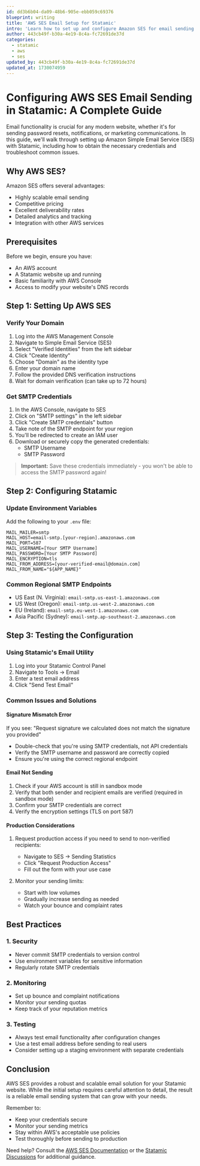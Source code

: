 ```yaml
---
id: dd3b6b04-da09-48b6-905e-ebb059c69376
blueprint: writing
title: 'AWS SES Email Setup for Statamic'
intro: 'Learn how to set up and configure Amazon SES for email sending in Statamic, including obtaining SMTP credentials, troubleshooting common issues, and...'
author: 443cb49f-b30a-4e19-8c4a-fc72691de37d
categories:
  - statamic
  - aws
  - ses
updated_by: 443cb49f-b30a-4e19-8c4a-fc72691de37d
updated_at: 1730074959
---
```

# Configuring AWS SES Email Sending in Statamic: A Complete Guide

Email functionality is crucial for any modern website, whether it's for sending password resets, notifications, or marketing communications. In this guide, we'll walk through setting up Amazon Simple Email Service (SES) with Statamic, including how to obtain the necessary credentials and troubleshoot common issues.

## Why AWS SES?

Amazon SES offers several advantages:
- Highly scalable email sending
- Competitive pricing
- Excellent deliverability rates
- Detailed analytics and tracking
- Integration with other AWS services

## Prerequisites

Before we begin, ensure you have:
- An AWS account
- A Statamic website up and running
- Basic familiarity with AWS Console
- Access to modify your website's DNS records

## Step 1: Setting Up AWS SES

### Verify Your Domain
1. Log into the AWS Management Console
2. Navigate to Simple Email Service (SES)
3. Select "Verified Identities" from the left sidebar
4. Click "Create Identity"
5. Choose "Domain" as the identity type
6. Enter your domain name
7. Follow the provided DNS verification instructions
8. Wait for domain verification (can take up to 72 hours)

### Get SMTP Credentials
1. In the AWS Console, navigate to SES
2. Click on "SMTP settings" in the left sidebar
3. Click "Create SMTP credentials" button
4. Take note of the SMTP endpoint for your region
5. You'll be redirected to create an IAM user
6. Download or securely copy the generated credentials:
   - SMTP Username
   - SMTP Password
   
> **Important:** Save these credentials immediately - you won't be able to access the SMTP password again!

## Step 2: Configuring Statamic

### Update Environment Variables
Add the following to your `.env` file:

```
MAIL_MAILER=smtp
MAIL_HOST=email-smtp.[your-region].amazonaws.com
MAIL_PORT=587
MAIL_USERNAME=[Your SMTP Username]
MAIL_PASSWORD=[Your SMTP Password]
MAIL_ENCRYPTION=tls
MAIL_FROM_ADDRESS=[your-verified-email@domain.com]
MAIL_FROM_NAME="${APP_NAME}"
```

### Common Regional SMTP Endpoints
- US East (N. Virginia): `email-smtp.us-east-1.amazonaws.com`
- US West (Oregon): `email-smtp.us-west-2.amazonaws.com`
- EU (Ireland): `email-smtp.eu-west-1.amazonaws.com`
- Asia Pacific (Sydney): `email-smtp.ap-southeast-2.amazonaws.com`

## Step 3: Testing the Configuration

### Using Statamic's Email Utility
1. Log into your Statamic Control Panel
2. Navigate to Tools → Email
3. Enter a test email address
4. Click "Send Test Email"

### Common Issues and Solutions

#### Signature Mismatch Error
If you see: "Request signature we calculated does not match the signature you provided"
- Double-check that you're using SMTP credentials, not API credentials
- Verify the SMTP username and password are correctly copied
- Ensure you're using the correct regional endpoint

#### Email Not Sending
1. Check if your AWS account is still in sandbox mode
2. Verify that both sender and recipient emails are verified (required in sandbox mode)
3. Confirm your SMTP credentials are correct
4. Verify the encryption settings (TLS on port 587)

#### Production Considerations
1. Request production access if you need to send to non-verified recipients:
   - Navigate to SES → Sending Statistics
   - Click "Request Production Access"
   - Fill out the form with your use case

2. Monitor your sending limits:
   - Start with low volumes
   - Gradually increase sending as needed
   - Watch your bounce and complaint rates

## Best Practices

### 1. Security
- Never commit SMTP credentials to version control
- Use environment variables for sensitive information
- Regularly rotate SMTP credentials

### 2. Monitoring
- Set up bounce and complaint notifications
- Monitor your sending quotas
- Keep track of your reputation metrics

### 3. Testing
- Always test email functionality after configuration changes
- Use a test email address before sending to real users
- Consider setting up a staging environment with separate credentials

## Conclusion

AWS SES provides a robust and scalable email solution for your Statamic website. While the initial setup requires careful attention to detail, the result is a reliable email sending system that can grow with your needs.

Remember to:
- Keep your credentials secure
- Monitor your sending metrics
- Stay within AWS's acceptable use policies
- Test thoroughly before sending to production

Need help? Consult the [AWS SES Documentation](https://docs.aws.amazon.com/ses/latest/dg/Welcome.html) or the [Statamic Discussions](https://github.com/statamic/cms/discussions) for additional guidance.